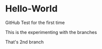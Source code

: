 # Hello-World
GitHub Test for the first time

This is the experimenting with the branches

That's 2nd branch
